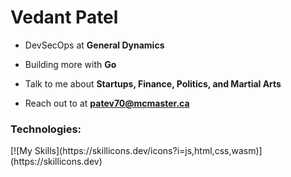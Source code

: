 <h1 align="left">Vedant Patel</h1>

- DevSecOps at **General Dynamics**

- Building more with **Go**

- Talk to me about **Startups, Finance, Politics, and Martial Arts**

- Reach out to at **patev70@mcmaster.ca**



<h3 align="left">Technologies:</h3>
[![My Skills](https://skillicons.dev/icons?i=js,html,css,wasm)](https://skillicons.dev)


